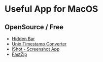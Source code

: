 # Useful App for MacOS

## OpenSource / Free
- [Hidden Bar](https://apps.apple.com/us/app/hidden-bar/id1452453066?mt=12)
- [Unix Timestamp Converter](https://apps.apple.com/us/app/unix-timestamp-converter/id1419945839?mt=12)
- [iShot - Screenshot App](https://apps.apple.com/my/app/ishot-screenshot-recording-ocr/id1485844094?mt=12)
- [FastZip](https://apps.apple.com/my/app/fastzip-%E4%B8%93%E4%B8%9A%E7%9A%84-rar-7z-zip-%E8%A7%A3%E5%8E%8B%E7%BC%A9%E5%B7%A5%E5%85%B7/id1565629813?mt=12)
